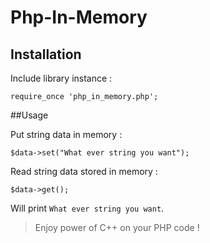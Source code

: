 # Php-In-Memory

## Installation

Include library instance :
```
require_once 'php_in_memory.php';
```

##Usage

Put string data in memory :
```
$data->set("What ever string you want");
```

Read string data stored in memory :
```
$data->get();
```
Will print `What ever string you want`.


> Enjoy power of C++ on your PHP code !
